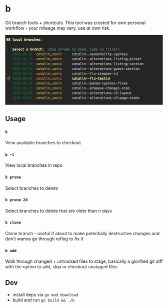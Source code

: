 # b
Git branch tools + shortcuts. This tool was created for own personal workflow - your mileage may vary, use at own risk.

<img src="./assets/screenshot.png" />

## Usage

#### `b`
View available branches to checkout
<br/>

#### `b -l`
View local branches in repo
<br/>

#### `b prune`
Select branches to delete
<br/>

#### `b prune 20`
Select branches to delete that are older than n days
<br/>

#### `b clone`
Clone branch - useful if about to make potentially destructive changes and don't wanna go through reflog to fix it
<br/>

#### `b add`
Walk through changed + untracked files to stage, basically a glorified git diff with the option to add, skip or checkout unstaged files
<br/>


## Dev
- install deps via `go mod download`
- build and run `go build && ./b`
